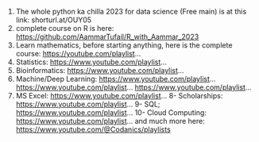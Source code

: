 1. The whole python ka chilla 2023 for data science (Free main) is at this link: shorturl.at/OUY05
2. complete course on R is here: https://github.com/AammarTufail/R_with_Aammar_2023
3. Learn mathematics, before starting anything, here is the complete course: https://youtube.com/playlist...
4. Statistics: https://www.youtube.com/playlist...
5. Bioinformatics: https://www.youtube.com/playlist...
6. Machine/Deep Learning: https://www.youtube.com/playlist...
https://www.youtube.com/playlist...
https://www.youtube.com/playlist...
7. MS Excel: https://www.youtube.com/playlist...
8- Scholarships: https://www.youtube.com/playlist...
9- SQL; https://www.youtube.com/playlist...
10- Cloud Computing: https://www.youtube.com/playlist...
and much more here: https://www.youtube.com/@Codanics/playlists